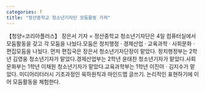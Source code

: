 ```yaml
---
categories: f
title: "정산중학교 청소년기자단 모둠활동 가져"
---
```

【청양=코리아플러스】 장은서 기자 = 정산중학교 청소년기자단은 4일 컴퓨터실에서 모둠활동을 갖고 각 모둠을 나눴다.모둠은 정치행정 · 경제산업 · 교육과학 · 사회문화 · 편집모둠을 나눴다. 먼저 편집국은 장은서 청소년기자단장이 맡았다. 정치행정부는 2학년 김영웅 청소년기자가 맡았다.경제산업부는 2학년 윤태찬 청소년기자가 맡았다.사회문화부는 1학년 이채원 청소년기자가 맡았다.교육과학부는 1학년 이진아 · 김지수가 맡았다. 미디어리터러시 기초과정인 육하원칙과 마인드맵 글쓰기. 논리적인 표현하기에 이어 모둠활동을 체험한다.